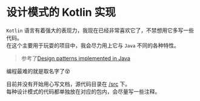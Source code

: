 # 设计模式的 Kotlin 实现

`Kotlin` 语言有着强大的表现力，我现在已经非常喜欢它了，不禁想用它多写一些代码。  
在这个主要用于玩耍的项目中，我会尽力用上它与 `Java` 不同的各种特性。

> 参考了[Design patterns implemented in Java](https://github.com/iluwatar/java-design-patterns)  

编程最难的就是取名字了:dizzy_face:

目前并没有开始用心写文档，源代码目录在 [/src](https://github.com/kanetah/KotlinPattern/tree/master/src/main/kotlin/top/kanetah/kotlin/pattern) 下。  
每种设计模式的代码都单独放在对应的包内，会尽量写一些注释。
